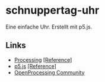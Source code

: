 # schnuppertag-uhr

Eine einfache Uhr. Erstellt mit p5.js.

## Links

- [Processing](https://processing.org/) [[Reference]](https://processing.org/reference/)
- [p5.js](https://p5js.org/) [[Reference]](https://p5js.org/reference/)
- [OpenProcessing Community](https://openprocessing.org/)
